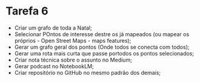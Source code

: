 # Tarefa 6

- Criar um grafo de toda a Natal;
- Selecionar POntos de interesse destre os já mapeados (ou mapear os próprios - Open Street Maps - maps features);
- Gerar um grafo geral dos pontos (Onde todos se conecta com todos);
- Gerar uma rota mais curta que passe portodos os pontos selecionados;
- Criar nota técnica sobre o assunto no Medium;
- Gerar podcast no NotebookLM;
- Criar repositório no GitHub no mesmo padrão dos demais;